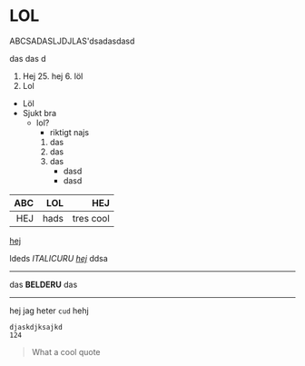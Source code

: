 # LOL

ABCSADASLJDJLAS'dsadasdasd


das
das
d

1. Hej
	25. hej
	6. löl
2. Lol

- Löl
- Sjukt bra
	- lol?
		- riktigt najs
		1. das
		2. das
		3. das
			- dasd
			- dasd

ABC  | LOL   | HEJ
---: | ----: | ---: 
HEJ  | hads  | tres cool

[hej](http://lol.com)


ldeds *ITALICURU [hej](das)* ddsa

---

das **BELDERU** das

***

hej jag heter `cud` hehj

```lollang  
djaskdjksajkd
124
```

> What a cool quote
